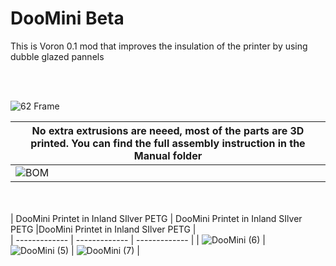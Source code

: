 <p align="center">


  # DooMini  Beta


  This is Voron 0.1 mod that improves the insulation of the printer by using dubble glazed pannels
  
  <br/><br/>
  
  ![62 Frame ](https://user-images.githubusercontent.com/96996921/154594242-326a16b4-4b39-4a22-ac2f-507204b70afe.gif)
  
  

  
  | No extra extrusions are neeed, most of the parts are 3D printed. You can find the full assembly instruction in the Manual folder  |       
  | ------------- |
  | ![BOM](https://user-images.githubusercontent.com/96996921/154595533-e2087c32-bed8-486d-9062-98f5d45c9f25.jpg) |
  


  
  
   <br/><br/>
| DooMini Printet in Inland SIlver PETG  | DooMini Printet in Inland SIlver PETG |DooMini Printet in Inland SIlver PETG |       
| ------------- | ------------- | ------------- |
| ![DooMini (6)](https://user-images.githubusercontent.com/96996921/154594650-24eda6fa-f4e0-4eee-90d5-6b3ad296c29d.jpg) |  ![DooMini (5)](https://user-images.githubusercontent.com/96996921/154594920-b40d7d4b-7e53-4d98-b98e-246b48428fd5.jpg) | ![DooMini (7)](https://user-images.githubusercontent.com/96996921/154595026-11d2e9db-2986-48ee-9db0-ca7bce605b34.jpg) | 

   
  
  
  

  
     
</p>
